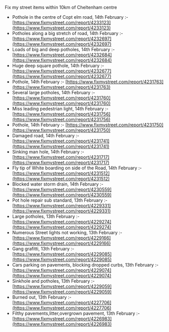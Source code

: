 Fix my street items within 10km of Cheltenham centre

<!-- fix_marker starts -->

- Pothole in the centre of Copt elm road, 14th February :- [https://www.fixmystreet.com/report/4233123](https://www.fixmystreet.com/report/4233123)
- Potholes along a big stretch of road, 14th February :- [https://www.fixmystreet.com/report/4232697](https://www.fixmystreet.com/report/4232697)
- Loads of big and deep potholes, 14th February :- [https://www.fixmystreet.com/report/4232684](https://www.fixmystreet.com/report/4232684)
- Huge deep square pothole, 14th February :- [https://www.fixmystreet.com/report/4232677](https://www.fixmystreet.com/report/4232677)
- Pothole, 14th February :- [https://www.fixmystreet.com/report/4231763](https://www.fixmystreet.com/report/4231763)
- Several large potholes, 14th February :- [https://www.fixmystreet.com/report/4231760](https://www.fixmystreet.com/report/4231760)
- Miss leading pedestrian light, 14th February :- [https://www.fixmystreet.com/report/4231756](https://www.fixmystreet.com/report/4231756)
- Pothole, 14th February :- [https://www.fixmystreet.com/report/4231750](https://www.fixmystreet.com/report/4231750)
- Damaged road, 14th February :- [https://www.fixmystreet.com/report/4231741](https://www.fixmystreet.com/report/4231741)
- Sinking man hole, 14th February :- [https://www.fixmystreet.com/report/4231717](https://www.fixmystreet.com/report/4231717)
- Fly tip of White boarding on side of the Road, 14th February :- [https://www.fixmystreet.com/report/4231512](https://www.fixmystreet.com/report/4231512)
- Blocked water storm drain, 14th February :- [https://www.fixmystreet.com/report/4230559](https://www.fixmystreet.com/report/4230559)
- Pot hole repair sub standard, 13th February :- [https://www.fixmystreet.com/report/4229331](https://www.fixmystreet.com/report/4229331)
- Large potholes, 13th February :- [https://www.fixmystreet.com/report/4229274](https://www.fixmystreet.com/report/4229274)
- Numerous Street lights not working, 13th February :- [https://www.fixmystreet.com/report/4229166](https://www.fixmystreet.com/report/4229166)
- Gang grafitti, 13th February :- [https://www.fixmystreet.com/report/4229085](https://www.fixmystreet.com/report/4229085)
- Cars parking on pavements, blocking dropped curbs, 13th February :- [https://www.fixmystreet.com/report/4229074](https://www.fixmystreet.com/report/4229074)
- Sinkhole and potholes, 13th February :- [https://www.fixmystreet.com/report/4229059](https://www.fixmystreet.com/report/4229059)
- Burned out, 13th February :- [https://www.fixmystreet.com/report/4227706](https://www.fixmystreet.com/report/4227706)
- Filthy pavements,litter,overgrown pavement, 13th February :- [https://www.fixmystreet.com/report/4226983](https://www.fixmystreet.com/report/4226983)

<!-- fix_marker ends -->